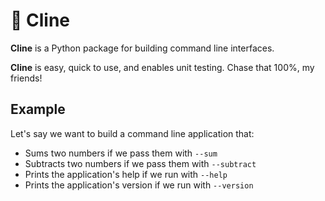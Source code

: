 # 📜 Cline

**Cline** is a Python package for building command line interfaces.

**Cline** is easy, quick to use, and enables unit testing. Chase that 100%, my friends!

## Example

Let's say we want to build a command line application that:

- Sums two numbers if we pass them with `--sum`
- Subtracts two numbers if we pass them with `--subtract`
- Prints the application's help if we run with `--help`
- Prints the application's version if we run with `--version`

